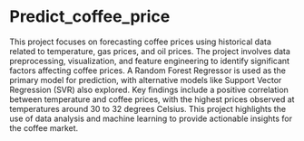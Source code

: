 # Predict_coffee_price
This project focuses on forecasting coffee prices using historical data related to temperature, gas prices, and oil prices. The project involves data preprocessing, visualization, and feature engineering to identify significant factors affecting coffee prices. A Random Forest Regressor is used as the primary model for prediction, with alternative models like Support Vector Regression (SVR) also explored. 
Key findings include a positive correlation between temperature and coffee prices, with the highest prices observed at temperatures around 30 to 32 degrees Celsius. This project highlights the use of data analysis and machine learning to provide actionable insights for the coffee market.
